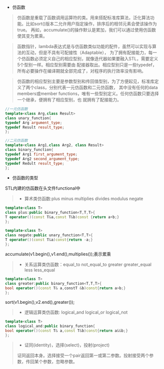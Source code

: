 + 仿函数
> 仿函数是重载了函数调用运算符的类。用来搭配标准库算法，泛化算法功能。比如sort()版本二允许用户指定操作，排序后的相邻元素会使该操作为true。
再如，accumulate()的操作默认是累加，我们可以通过使用仿函数使其变为累乘。

> 函数指针，lambda表达式是与仿函数类似功能的配件，虽然可以实现与算法的互动，但是不具有可配接性（Adaptable），
为了拥有配接能力，每一个仿函数必须定义自己的相应型别，就像迭代器如果要融入STL，需要定义5个型别一样。相应型别需要由
配接器取出。相应型别只是一些typedef，所有必要操作在编译期就全部完成了，对程序的执行效率没有影响。

> 仿函数的相应型别主要是参数型别和传回值型别，为了方便起见，标准库定义了两个class，分别代表一元仿函数和二元仿函数，
其中没有任何的data members或member functions，唯有一些型别定义。任何仿函数只要选择一个继承，便拥有了相应型别，也
就拥有了配接能力。

```c++
//一元仿函数
template<class Arg,class Result>
class unary_function{
typedef Arg argument_type;
typedef Result result_type;
};

//二元仿函数
template<class Arg1,class Arg2, class Result>
class binary_function{
typedef Arg1 first_argument_type;
typedef Arg2 second_argument_type;
typedef Redult result_type;
};

```

+ 仿函数的类型

STL内建的仿函数在头文件functional中
> + 算术类仿函数:plus<T> minus<T> multiplies<T> divides<T> modulus<T> negate<T>

```c++
template<class T>
class plus:public binary_function<T,T,T>{
T operator()(const T&a,const T&b)const {return a+b;}
};

template<class T>
class negate:public unary_function<T,T>{
T operator()(const T&a)const{return -a;}
};
```

accumulate(v1.begin(),v1.end(),multiplies<int>());表示累乘

> + 关系运算类仿函数：equal_to<T> not_equal_to<T> greater<T> greater_equal<T> less<T> less_equal<T>

```c++
template<class T>
class greater:public binary_function<T,T,T>{
bool operator()(const T& a,constT &b)const{return a>b;}
};

```

sort(v1.begin(),v2.end(),greater<int>());

> + 逻辑运算类仿函数: logical_and<T> logical_or<T> logical_not<T>

```c++
template<class T>
class logical_and:public binary_function{
bool operator()(const T& a,const T&b)const{return a&&b;}
};
```
> + 证同(identity)，选择(select)，投射(project)
>
> 证同返回本身。选择接受一个pair返回第一或第二参数。投射接受两个参数，传回某个参数，忽略参数。
